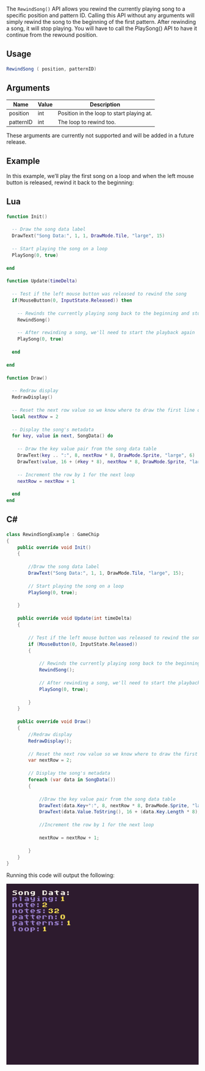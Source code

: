 The `RewindSong()` API allows you rewind the currently playing song to a specific position and pattern ID. Calling this API without any arguments will simply rewind the song to the beginning of the first pattern. After rewinding a song, it will stop playing. You will have to call the PlaySong() API to have it continue from the rewound position.

## Usage

```csharp
RewindSong ( position, patternID)
```

## Arguments

| Name      | Value | Description                                |
|-----------|-------|--------------------------------------------|
| position  | int   | Position in the loop to start playing at\. |
| patternID | int   | The loop to rewind too\.                   |

These arguments are currently not supported and will be added in a future release.

## Example

In this example, we’ll play the first song on a loop and when the left mouse button is released, rewind it back to the beginning:



## Lua

```lua
function Init()

  -- Draw the song data label
  DrawText("Song Data:", 1, 1, DrawMode.Tile, "large", 15)

  -- Start playing the song on a loop
  PlaySong(0, true)

end

function Update(timeDelta)

  -- Test if the left mouse button was released to rewind the song
  if(MouseButton(0, InputState.Released)) then

    -- Rewinds the currently playing song back to the beginning and stops playback
    RewindSong()

    -- After rewinding a song, we'll need to start the playback again
    PlaySong(0, true)

  end

end

function Draw()

  -- Redraw display
  RedrawDisplay()

  -- Reset the next row value so we know where to draw the first line of text
  local nextRow = 2

  -- Display the song's metadata
  for key, value in next, SongData() do

    -- Draw the key value pair from the song data table
    DrawText(key .. ":", 8, nextRow * 8, DrawMode.Sprite, "large", 6)
    DrawText(value, 16 + (#key * 8), nextRow * 8, DrawMode.Sprite, "large", 14)

    -- Increment the row by 1 for the next loop
    nextRow = nextRow + 1

  end
end
```



## C#

```csharp
class RewindSongExample : GameChip
{
    public override void Init()
    {

        //Draw the song data label
        DrawText("Song Data:", 1, 1, DrawMode.Tile, "large", 15);

        // Start playing the song on a loop
        PlaySong(0, true);

    }

    public override void Update(int timeDelta)
    { 

        // Test if the left mouse button was released to rewind the song
        if (MouseButton(0, InputState.Released))
        { 

            // Rewinds the currently playing song back to the beginning and stops playback
            RewindSong();

            // After rewinding a song, we'll need to start the playback again
            PlaySong(0, true);

        }
    }

    public override void Draw()
    { 
        //Redraw display
        RedrawDisplay();

        // Reset the next row value so we know where to draw the first line of text
        var nextRow = 2;

        // Display the song's metadata
        foreach (var data in SongData())
        {
            
            //Draw the key value pair from the song data table
            DrawText(data.Key+":", 8, nextRow * 8, DrawMode.Sprite, "large", 6);
            DrawText(data.Value.ToString(), 16 + (data.Key.Length * 8), nextRow * 8, DrawMode.Sprite, "large", 14);

            //Increment the row by 1 for the next loop

            nextRow = nextRow + 1;

        }
    }
}
```



Running this code will output the following:

![image alt text](images/RewindSongOutput_image_0.png)


